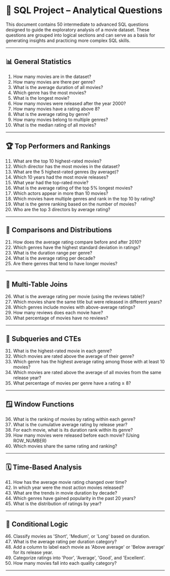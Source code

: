 # 🧠 SQL Project – Analytical Questions

This document contains 50 intermediate to advanced SQL questions designed to guide the exploratory analysis of a movie dataset. These questions are grouped into logical sections and can serve as a basis for generating insights and practicing more complex SQL skills.

---

## 📊 General Statistics

1. How many movies are in the dataset?
2. How many movies are there per genre?
3. What is the average duration of all movies?
4. Which genre has the most movies?
5. What is the longest movie?
6. How many movies were released after the year 2000?
7. How many movies have a rating above 8?
8. What is the average rating by genre?
9. How many movies belong to multiple genres?
10. What is the median rating of all movies?

---

## 🏆 Top Performers and Rankings

11. What are the top 10 highest-rated movies?
12. Which director has the most movies in the dataset?
13. What are the 5 highest-rated genres (by average)?
14. Which 10 years had the most movie releases?
15. What year had the top-rated movie?
16. What is the average rating of the top 5% longest movies?
17. Which actors appear in more than 10 movies?
18. Which movies have multiple genres and rank in the top 10 by rating?
19. What is the genre ranking based on the number of movies?
20. Who are the top 3 directors by average rating?

---

## 🔁 Comparisons and Distributions

21. How does the average rating compare before and after 2010?
22. Which genres have the highest standard deviation in ratings?
23. What is the duration range per genre?
24. What is the average rating per decade?
25. Are there genres that tend to have longer movies?

---

## 🔗 Multi-Table Joins

26. What is the average rating per movie (using the reviews table)?
27. Which movies share the same title but were released in different years?
28. Which genres include movies with above-average ratings?
29. How many reviews does each movie have?
30. What percentage of movies have no reviews?

---

## 🧱 Subqueries and CTEs

31. What is the highest-rated movie in each genre?
32. Which movies are rated above the average of their genre?
33. Which genre has the highest average rating among those with at least 10 movies?
34. Which movies are rated above the average of all movies from the same release year?
35. What percentage of movies per genre have a rating ≥ 8?

---

## 🪟 Window Functions

36. What is the ranking of movies by rating within each genre?
37. What is the cumulative average rating by release year?
38. For each movie, what is its duration rank within its genre?
39. How many movies were released before each movie? (Using ROW_NUMBER)
40. Which movies share the same rating and ranking?

---

## 🗓️ Time-Based Analysis

41. How has the average movie rating changed over time?
42. In which year were the most action movies released?
43. What are the trends in movie duration by decade?
44. Which genres have gained popularity in the past 20 years?
45. What is the distribution of ratings by year?

---

## 🧾 Conditional Logic

46. Classify movies as 'Short', 'Medium', or 'Long' based on duration.
47. What is the average rating per duration category?
48. Add a column to label each movie as 'Above average' or 'Below average' for its release year.
49. Categorize ratings into 'Poor', 'Average', 'Good', and 'Excellent'.
50. How many movies fall into each quality category?

---
